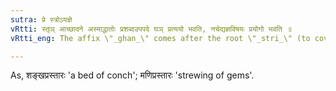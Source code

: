 ```yaml
---
sutra: प्रे स्त्रोऽयज्ञे
vRtti: स्तृञ् आच्छादने अस्माद्धातोः प्रशब्दउपपदे घञ् प्रत्ययो भवति, नचेद्यज्ञविषयः प्रयोगो भवति ॥
vRtti_eng: The affix \"_ghan_\" comes after the root \"_stri_\" (to cover), when preceded by the preposition \"_pra_\"; provided that the word so formed does not refer to sacrifice.

---
```

As, शङ्खप्रस्तारः 'a bed of conch'; मणिप्रस्तारः 'strewing of gems'.